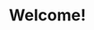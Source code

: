 ---
layout: home
title: "Welcome!"
hero:
  image: /assets/images/hero.jpg    # optional banner image
  title: "Hi, I’m Jane Doe"
  text: "I build web apps, write about code, and occasionally dabble in design."
  actions:
    - label: Resume
      link: /assets/Jane_Doe_Resume.pdf
    - label: Contact
      link: /contact/

# Now define which “sections” appear on the page, in order:
sections:
  - home: projects
    title: "My Projects"
    limit: 6
    order: desc                # newest first
  - home: posts
    title: "Latest Posts"
    limit: 3
  - home: about
    title: "About Me"
---